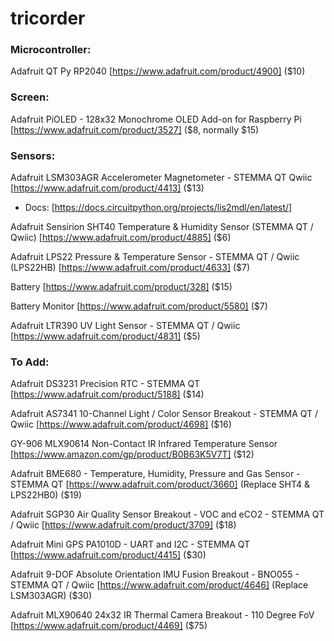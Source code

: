 # tricorder

### Microcontroller:
  Adafruit QT Py RP2040 [https://www.adafruit.com/product/4900] ($10)


### Screen:
  Adafruit PiOLED - 128x32 Monochrome OLED Add-on for Raspberry Pi [https://www.adafruit.com/product/3527] ($8, normally $15)


### Sensors:  
  Adafruit LSM303AGR Accelerometer Magnetometer - STEMMA QT Qwiic [https://www.adafruit.com/product/4413] ($13)
  - Docs: [https://docs.circuitpython.org/projects/lis2mdl/en/latest/]
  
  Adafruit Sensirion SHT40 Temperature & Humidity Sensor (STEMMA QT / Qwiic) [https://www.adafruit.com/product/4885] ($6)

  Adafruit LPS22 Pressure & Temperature Sensor - STEMMA QT / Qwiic (LPS22HB) [https://www.adafruit.com/product/4633] ($7)
  
  Battery [https://www.adafruit.com/product/328] ($15)

  Battery Monitor [https://www.adafruit.com/product/5580] ($7)

  Adafruit LTR390 UV Light Sensor - STEMMA QT / Qwiic [https://www.adafruit.com/product/4831] ($5)


### To Add:
  Adafruit DS3231 Precision RTC - STEMMA QT [https://www.adafruit.com/product/5188] ($14)

  Adafruit AS7341 10-Channel Light / Color Sensor Breakout - STEMMA QT / Qwiic [https://www.adafruit.com/product/4698] ($16)
  
  GY-906 MLX90614 Non-Contact IR Infrared Temperature Sensor [https://www.amazon.com/gp/product/B0B63K5V7T] ($12)  

  Adafruit BME680 - Temperature, Humidity, Pressure and Gas Sensor - STEMMA QT [https://www.adafruit.com/product/3660] (Replace SHT4 & LPS22HB0) ($19)

  Adafruit SGP30 Air Quality Sensor Breakout - VOC and eCO2 - STEMMA QT / Qwiic [https://www.adafruit.com/product/3709] ($18)

  Adafruit Mini GPS PA1010D - UART and I2C - STEMMA QT [https://www.adafruit.com/product/4415] ($30)

  Adafruit 9-DOF Absolute Orientation IMU Fusion Breakout - BNO055 - STEMMA QT / Qwiic [https://www.adafruit.com/product/4646] (Replace LSM303AGR) ($30)

  Adafruit MLX90640 24x32 IR Thermal Camera Breakout - 110 Degree FoV [https://www.adafruit.com/product/4469] ($75)



  
